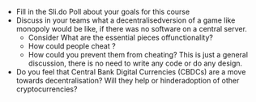 - Fill in the Sli.do Poll about your goals for this course
- Discuss in your teams what a decentralisedversion of a game like monopoly would be like, if there was no software on a central server.
  -  Consider What are the essential pieces offunctionality?
  -  How could people cheat ?
  -  How could you prevent them from cheating?
This is just a general discussion, there is no need to write any code or do any design.
- Do you feel that Central Bank Digital Currencies (CBDCs) are a move towards decentralisation? Will they help or hinderadoption of other cryptocurrencies?
